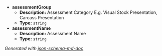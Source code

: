  - <b id="#/properties/assessmentGroup">assessmentGroup</b>
	 - **Description:** Assessment Category E.g. Visual Stock Presentation, Carcass Presentation
	 - **Type:** `string`
 - <b id="#/properties/assessmentName">assessmentName</b>
	 - **Description:** Assessment Name
	 - **Type:** `string`

_Generated with [json-schema-md-doc](https://brianwendt.github.io/json-schema-md-doc/)_